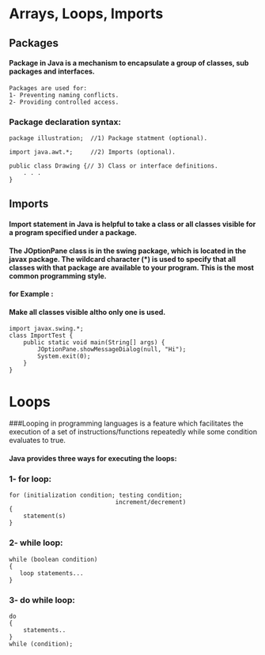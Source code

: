 # Arrays, Loops, Imports

## **Packages**

#### Package in Java is a mechanism to encapsulate a group of classes, sub packages and interfaces.
```
Packages are used for:
1- Preventing naming conflicts.
2- Providing controlled access.

```

### Package declaration syntax:
```
package illustration;  //1) Package statment (optional).

import java.awt.*;     //2) Imports (optional).

public class Drawing {// 3) Class or interface definitions.
    . . .
}
```

## **Imports**

#### Import statement in Java is helpful to take a class or all classes visible for a program specified under a package.

#### The JOptionPane class is in the swing package, which is located in the javax package. The wildcard character (*) is used to specify that all classes with that package are available to your program. This is the most common programming style.

#### for Example :
#### **Make all classes visible altho only one is used.**
```
import javax.swing.*;  
class ImportTest {
    public static void main(String[] args) {
        JOptionPane.showMessageDialog(null, "Hi");
        System.exit(0);
    }
}
```


# **Loops**

###Looping in programming languages is a feature which facilitates the execution of a set of instructions/functions repeatedly while some condition evaluates to true.

#### Java provides three ways for executing the loops:
### **1- for loop:**
```
for (initialization condition; testing condition; 
                              increment/decrement)
{
    statement(s)
}
```

### **2- while loop:**
```
while (boolean condition)
{
   loop statements...
}
```

### **3- do while loop:**
```
do
{
    statements..
}
while (condition);
```

